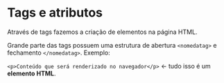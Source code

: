 # Tags e atributos

Através de tags fazemos a criação de elementos na página HTML. 

Grande parte das tags possuem uma estrutura de abertura `<nomedatag>` e fechamento `</nomedatag>`. Exemplo:

`<p>Conteúdo que será renderizado no navegador</p>` <- tudo isso é um **elemento HTML**.

